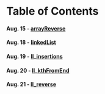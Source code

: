 # Table of Contents

#### Aug. 15 - [arrayReverse](arrayReverse)
#### Aug. 18 - [linkedList](linkedList)
#### Aug. 19 - [ll_insertions](linkedListInserts)
#### Aug. 20 - [ll_kthFromEnd](ll_kthFromEnd)
#### Aug. 21 - [ll_reverse](ll_reverse)
